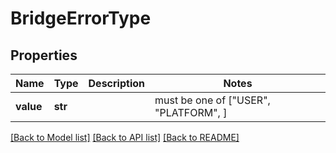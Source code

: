 # BridgeErrorType


## Properties
Name | Type | Description | Notes
------------ | ------------- | ------------- | -------------
**value** | **str** |  |  must be one of ["USER", "PLATFORM", ]

[[Back to Model list]](../README.md#documentation-for-models) [[Back to API list]](../README.md#documentation-for-api-endpoints) [[Back to README]](../README.md)


